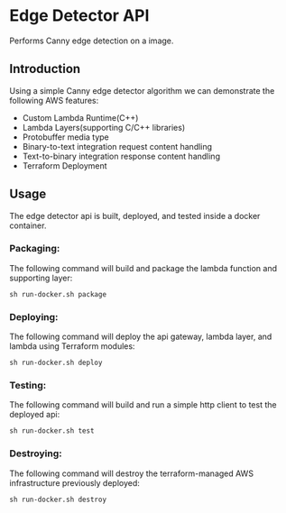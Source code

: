 # Edge Detector API
Performs Canny edge detection on a image.

## Introduction
Using a simple Canny edge detector algorithm we can demonstrate the following AWS features:
* Custom Lambda Runtime(C++)
* Lambda Layers(supporting C/C++ libraries)
* Protobuffer media type
* Binary-to-text integration request content handling
* Text-to-binary integration response content handling
* Terraform Deployment

## Usage
The edge detector api is built, deployed, and tested inside a docker container.
### Packaging:
The following command will build and package the lambda function and supporting layer:
```
sh run-docker.sh package
```
### Deploying:
The following command will deploy the api gateway, lambda layer, and lambda using Terraform modules:
```
sh run-docker.sh deploy
```
### Testing:
The following command will build and run a simple http client to test the deployed api:
```
sh run-docker.sh test
```
### Destroying:
The following command will destroy the terraform-managed AWS infrastructure previously deployed:
```
sh run-docker.sh destroy
```
